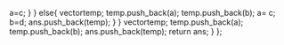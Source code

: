 a=c;
}
}
else{
vector<int>temp;
temp.push_back(a);
temp.push_back(b);
a= c;
b=d;
ans.push_back(temp);
}
}
vector<int>temp;
temp.push_back(a);
temp.push_back(b);
ans.push_back(temp);
return ans;
}
};
​
​